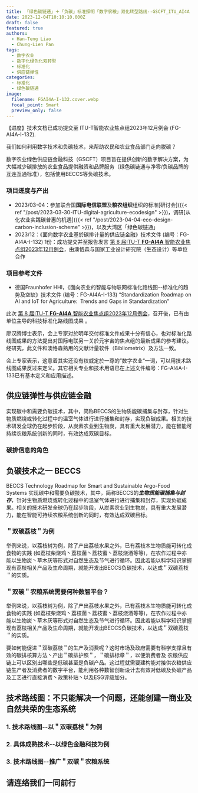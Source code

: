 ```yaml
---
title: 「绿色碳链通」＋「负碳」标准探明「数字农粮」双化转型路线--GSCFT_ITU_AI4A
date: 2023-12-04T10:10:10.000Z
draft: false
featured: true
authors:
  - Han-Teng Liao
  - Chung-Lien Pan
tags:
  - 数字农业
  - 数字化绿色化双转型
  - 标准化
  - 供应链弹性
categories:
  - 标准化
  - 绿色碳链通
image:
  filename: FGAI4A-I-132.cover.webp
  focal_point: Smart
  preview_only: false
---
```


<div class="p-3 mb-2 bg-warning text-dark container" markdown="1">
<span style="color: #cf4a31;"><i class="fas fa-battery-quarter ai-1x fa-beat"></i></span>【进度】技术文档已成功提交至 ITU-T智能农业焦点组2023年12月例会 (FG-AI4A-I-132).
</div>

我们如何利用数字技术和负碳技术，来帮助农民和农业食品部门走向脱碳？ 

数字农业绿色供应链金融科技（GSCFT）项目旨在提供创新的数字解决方案，为大幅减少碳排放的农业食品提供融资和品牌服务（绿色碳链通与净零/负碳品牌的互连互通标准），包括使用BECCS等负碳技术。

### 项目迸度与产出

* 2023/03-04：参加联合国**国际电信联盟**及**粮农组织**组织的标准[研讨会]({{< ref "/post/2023-03-30-ITU-digital-agriculture-ecodesign" >}})，调研[从化农业实践碳普惠的机遇]({{< ref "/post/2023-04-04-eco-design-carbon-inclusion-scheme" >}})，以及大湾区「绿色碳链通」
* 2023/12：《面向数字农业基於碳排计量的供应链金融》技术文件 (编号：FG-AI4A-I-132) 1份：成功提交并至报告发言 [第 8 届ITU-T **FG-AI4A** 智能农业焦点组2023年12月例会](https://www.itu.int/en/ITU-T/focusgroups/ai4a/Pages/default.aspx)，由澳恪森与国家工业设计研究院（生态设计）等单位合作

### 项目参考文件

* 德国Fraunhofer HHI，《面向农业的智能与物联网标准化路线图--标准化的趋势及空缺》技术文件 (编号：FG-AI4A-I-133) “Standardization Roadmap on AI and IoT for Agriculture:  Trends and Gaps in Standardization” 

<!--more-->


此次 [第 8 届ITU-T **FG-AI4A** 智能农业焦点组2023年12月例会](https://www.itu.int/en/ITU-T/focusgroups/ai4a/Pages/default.aspx)，召开後，已有由单位主导的科技标准化路线图成果 。

廖汉腾博士表示，会上专家对於明年交付标准文件成果十分有信心，也对标准化路线图成果的方法提出对国际电联另一关於元宇宙的焦点组的最新成果的参考建议。经研究，此文件和澳恪森熟用的文献计量软件（Bibliometrix）及方法一致。

会上专家表示，这意着其实还没有权威定於一尊的”数字农业“一词，可以用技术路线图成果反过来定义。其它相关专业和技术用语已在上述文件编号：FG-AI4A-I-133已有基本定义和应用描述。

## 供应链弹性与供应链金融


实现碳中和需要负碳技术，其中，简称BECCS的生物质能碳捕集与封存，针对生物质燃烧或转化过程中的温室气体进行进行捕集和封存，实现负碳成果。相关的技术研发全球仍在起步阶段，从炭素农业到生物炭，具有重大发展潜力，能在智能可持续农粮系统创新的同时，有效达成双碳目标。


### 碳排信息的角色

## 负碳技术之一 BECCS  
BECCS Technology Roadmap for Smart and Sustainable Argo-Food Systems
实现碳中和需要负碳技术，其中，简称BECCS的***生物质能碳捕集与封存***，针对生物质燃烧或转化过程中的温室气体进行进行捕集和封存，实现负碳成果。相关的技术研发全球仍在起步阶段，从炭素农业到生物炭，具有重大发展潜力，能在智能可持续农粮系统创新的同时，有效达成双碳目标。

### ＂双碳荔枝＂为例

举例来说，以荔枝树为例，除了产出荔枝水果之外，已有荔枝木生物质能可转化成食物的实践 (如荔枝柴烧鸡丶荔枝菌丶荔枝蜜丶荔枝烧酒等等)，在农作过程中亦能以生物炭丶草木灰等形式对自然生态及节气进行循环。因此若能以科学知识掌握现有荔枝相关产品及生命周期，就能开发出BECCS负碳技术，以达成＂双碳荔枝＂的实质。

### ＂双碳＂农粮系统需要何种数智平台？

举例来说，以荔枝树为例，除了产出荔枝水果之外，已有荔枝木生物质能可转化成食物的实践 (如荔枝柴烧鸡丶荔枝菌丶荔枝蜜丶荔枝烧酒等等)，在农作过程中亦能以生物炭丶草木灰等形式对自然生态及节气进行循环。因此若能以科学知识掌握现有荔枝相关产品及生命周期，就能开发出BECCS负碳技术，以达成＂双碳荔枝＂的实质。

要如何能促进＂双碳荔枝＂的生产及消费呢？这时市场及政府需要有科学支撑且有效的碳排核算方法丶产出＂碳排护照＂，＂碳排标章＂，以便消费者及 农粮供应链上可以区别出哪些是低碳甚至是负碳产品。这过程就需要建构能对接供农粮供应链生产者及消费者的数字平台，能利用各种数智创新设计去有效对低碳及负碳产品及工艺进行直接消费丶政策补贴丶以及ESG评级加分。

## 技术路线图：不只能解决一个问题，还能创建一商业及自然共荣的生态系统

### 1. 技术路线图--以＂双碳荔枝＂为例



### 2. 具体成熟技术--以绿色金融科技为例


### 3. 技术路线图--推广＂双碳＂农粮系统




## 请连络我们一同前行

